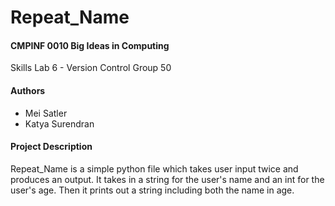 # Repeat_Name
#### CMPINF 0010 Big Ideas in Computing
Skills Lab 6 - Version Control
Group 50

#### Authors
- Mei Satler
- Katya Surendran

#### Project Description
Repeat_Name is a simple python file which takes user input twice and produces an output. It takes in a string for the user's name and an int for the user's age. Then it prints out a string including both the name in age.

